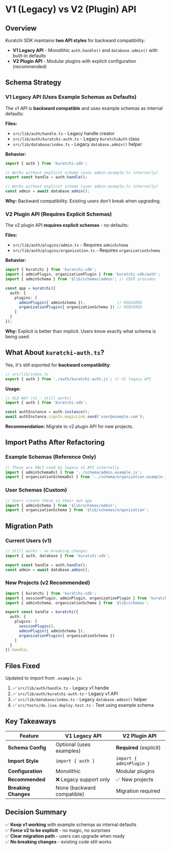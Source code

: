 # V1 (Legacy) vs V2 (Plugin) API

## Overview

Kuratchi SDK maintains **two API styles** for backward compatibility:

- **V1 Legacy API** - Monolithic `auth.handle()` and `database.admin()` with built-in defaults
- **V2 Plugin API** - Modular plugins with explicit configuration (recommended)

## Schema Strategy

### V1 Legacy API (Uses Example Schemas as Defaults)

The v1 API is **backward compatible** and uses example schemas as internal defaults:

**Files:**
- `src/lib/auth/handle.ts` - Legacy handle creator
- `src/lib/auth/kuratchi-auth.ts` - Legacy `KuratchiAuth` class
- `src/lib/database/index.ts` - Legacy `database.admin()` helper

**Behavior:**
```typescript
import { auth } from 'kuratchi-sdk';

// Works without explicit schema (uses admin.example.ts internally)
export const handle = auth.handle();

// Works without explicit schema (uses admin.example.ts internally)
const admin = await database.admin();
```

**Why:** Backward compatibility. Existing users don't break when upgrading.

### V2 Plugin API (Requires Explicit Schemas)

The v2 plugin API **requires explicit schemas** - no defaults:

**Files:**
- `src/lib/auth/plugins/admin.ts` - Requires `adminSchema`
- `src/lib/auth/plugins/organization.ts` - Requires `organizationSchema`

**Behavior:**
```typescript
import { kuratchi } from 'kuratchi-sdk';
import { adminPlugin, organizationPlugin } from 'kuratchi-sdk/auth';
import { adminSchema } from '$lib/schemas/admin'; // USER provides

const app = kuratchi({
  auth: {
    plugins: [
      adminPlugin({ adminSchema }),              // REQUIRED
      organizationPlugin({ organizationSchema }) // REQUIRED
    ]
  }
});
```

**Why:** Explicit is better than implicit. Users know exactly what schema is being used.

## What About `kuratchi-auth.ts`?

Yes, it's still exported for **backward compatibility**:

```typescript
// src/lib/index.ts
export { auth } from './auth/kuratchi-auth.js'; // V1 legacy API
```

**Usage:**
```typescript
// OLD WAY (v1 - still works)
import { auth } from 'kuratchi-sdk';

const authInstance = auth.instance();
await authInstance.signIn.magicLink.send('user@example.com');
```

**Recommendation:** Migrate to v2 plugin API for new projects.

## Import Paths After Refactoring

### Example Schemas (Reference Only)
```typescript
// These are ONLY used by legacy v1 API internally
import { adminSchemaDsl } from '../schema/admin.example.js';
import { organizationSchemaDsl } from '../schema/organization.example.js';
```

### User Schemas (Custom)
```typescript
// Users create these in their own app
import { adminSchema } from '$lib/schemas/admin';
import { organizationSchema } from '$lib/schemas/organization';
```

## Migration Path

### Current Users (v1)
```typescript
// Still works - no breaking changes
import { auth, database } from 'kuratchi-sdk';

export const handle = auth.handle();
const admin = await database.admin();
```

### New Projects (v2 Recommended)
```typescript
import { kuratchi } from 'kuratchi-sdk';
import { sessionPlugin, adminPlugin, organizationPlugin } from 'kuratchi-sdk/auth';
import { adminSchema, organizationSchema } from '$lib/schemas';

export const handle = kuratchi({
  auth: {
    plugins: [
      sessionPlugin(),
      adminPlugin({ adminSchema }),
      organizationPlugin({ organizationSchema })
    ]
  }
}).handle;
```

## Files Fixed

Updated to import from `.example.js`:

1. ✅ `src/lib/auth/handle.ts` - Legacy v1 handle
2. ✅ `src/lib/auth/kuratchi-auth.ts` - Legacy v1 API
3. ✅ `src/lib/database/index.ts` - Legacy `database.admin()` helper
4. ✅ `src/tests/do.live.deploy.test.ts` - Test using example schema

## Key Takeaways

| Feature | V1 Legacy API | V2 Plugin API |
|---------|---------------|---------------|
| **Schema Config** | Optional (uses examples) | **Required** (explicit) |
| **Import Style** | `import { auth }` | `import { adminPlugin }` |
| **Configuration** | Monolithic | Modular plugins |
| **Recommended** | ❌ Legacy support only | ✅ New projects |
| **Breaking Changes** | None (backward compatible) | Migration required |

## Decision Summary

✅ **Keep v1 working** with example schemas as internal defaults  
✅ **Force v2 to be explicit** - no magic, no surprises  
✅ **Clear migration path** - users can upgrade when ready  
✅ **No breaking changes** - existing code still works
